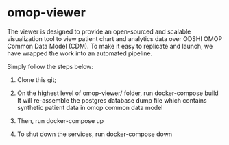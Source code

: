 # omop-viewer

The viewer is designed to provide an open-sourced and scalable visualization tool to view patient chart and analytics data over ODSHI OMOP Common Data Model (CDM). To make it easy to replicate and launch, we have wrapped the work into an automated pipeline. 

Simply follow the steps below:

1. Clone this git;

2. On the highest level of omop-viewer/ folder, run 
      docker-compose build
   It will re-assemble the postgres database dump file which contains synthetic patient data in omop common data model

3. Then, run
       docker-compose up
       
4. To shut down the services, run
       docker-compose down

